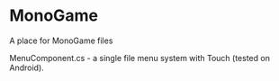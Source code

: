 # MonoGame
A place for MonoGame files

MenuComponent.cs - a single file menu system with Touch (tested on Android).
